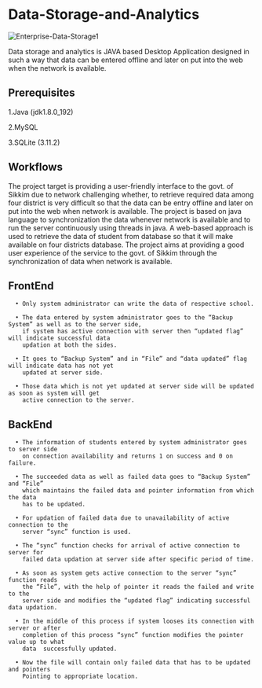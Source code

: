 # Data-Storage-and-Analytics


![Enterprise-Data-Storage1](https://user-images.githubusercontent.com/37260226/90009010-ea3b3d00-dcba-11ea-9087-bef46033eb7d.jpg)



Data storage and analytics is JAVA based Desktop Application designed in such a way that data can be entered offline and later on put into the  web when the network is available. 


## Prerequisites

1.Java (jdk1.8.0_192)

2.MySQL

3.SQLite (3.11.2)


## Workflows

The project target is providing a user-friendly interface to the govt. of Sikkim due to network challenging whether, to retrieve required data among four district is very difficult so that the data can be entry offline and later on put into the web when network is available. The project is based on java language to synchronization the data
whenever network is available and to run the server continuously using threads in java. A web-based approach is used to retrieve the data of student from database so that it will make available on four districts database. The project aims at providing a good user experience of the service to the govt. of Sikkim through the synchronization of data when network is available.



## FrontEnd

      • Only system administrator can write the data of respective school.
      
      • The data entered by system administrator goes to the “Backup System” as well as to the server side, 
        if system has active connection with server then “updated flag” will indicate successful data 
        updation at both the sides.
        
      • It goes to “Backup System” and in “File” and “data updated” flag will indicate data has not yet 
        updated at server side.
        
      • Those data which is not yet updated at server side will be updated as soon as system will get 
        active connection to the server.

## BackEnd

      • The information of students entered by system administrator goes to server side 
        on connection availability and returns 1 on success and 0 on failure.
        
      • The succeeded data as well as failed data goes to “Backup System” and “File” 
        which maintains the failed data and pointer information from which the data 
        has to be updated.
        
      • For updation of failed data due to unavailability of active connection to the 
        server “sync” function is used.
        
      • The “sync” function checks for arrival of active connection to server for 
        failed data updation at server side after specific period of time.
        
      • As soon as system gets active connection to the server “sync” function reads 
        the “File”, with the help of pointer it reads the failed and write to the 
        server side and modifies the “updated flag” indicating successful data updation.
        
      • In the middle of this process if system looses its connection with server or after 
        completion of this process “sync” function modifies the pointer value up to what 
        data  successfully updated.
        
      • Now the file will contain only failed data that has to be updated and pointers 
        Pointing to appropriate location.



